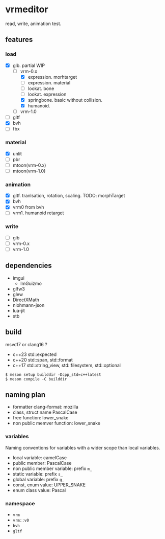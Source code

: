 # vrmeditor

read, write, animation test.

## features

### load

- [x] glb. partial WIP
  - [ ] vrm-0.x
    - [x] expression. morhtarget
    - [ ] expression. material
    - [ ] lookat. bone
    - [ ] lookat. expression
    - [x] springbone. basic without collision.
    - [x] humanoid.
  - [ ] vrm-1.0
- [ ] gltf
- [x] bvh
- [ ] fbx

### material

- [x] unlit
- [ ] pbr
- [ ] mtoon(vrm-0.x)
- [ ] mtoon(vrm-1.0)

### animation

- [x] gltf. tranlsation, rotation, scaling. TODO: morphTarget
- [x] bvh
- [x] vrm0 from bvh
- [ ] vrm1. humanoid retarget

### write

- [ ] glb
- [ ] vrm-0.x
- [ ] vrm-1.0

## dependencies

- imgui
  - ImGuizmo
- glfw3
- glew
- DirectXMath
- nlohmann-json
- lua-jit
- stb

## build

msvc17 or clang16 ?

- c++23 std::expected
- c++20 std::span, std::format
- c++17 std::string_view, std::filesystem, std::optional

```
$ meson setup builddir -Dcpp_std=c++latest
$ meson compile -C builddir
```

## naming plan

- formatter clang-format: mozilla
- class, struct name PascalCase
- free function: lower_snake
- non public memver function: lower_snake

### variables

Naming conventions for variables with a wider scope than local variables.

- local variable: camelCase
- public member: PascalCase
- non public member variable: prefix `m_`
- static variable: prefix `s_`
- global variable: prefix `g_`
- const, enum value: UPPER_SNAKE
- enum class value: Pascal

### namespace

- `vrm`
- `vrm::v0`
- `bvh`
- `gltf`
